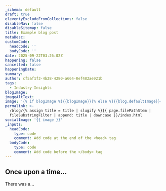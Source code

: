 ```yaml
---
_schema: default
draft: true
eleventyExcludeFromCollections: false
disableNav: false
disableSitemap: false
title: Example blog post
metaDesc:
customCode:
  headCode: ''
  bodyCode: ''
date: 2025-09-22T03:26:02Z
happening: false
cancelled: false
happeningDate:
summary:
author: cf5af1f3-4b28-4280-a664-0ef482ae921b
tags:
  - Industry Insights
blogImage:
imageAltText:
image: '{% if blogImage %}{{blogImage}}{% else %}{{blog.defaultImage}}{% endif %}'
permalink: >-
  /blog/{% assign title = title | slugify %}{{ page.filePathStem |
  fileSubstringFilter | append: title | downcase }}/index.html
socialImage: '{{ image }}'
_inputs:
  headCode:
    type: code
    comment: Add code at the end of the <head> tag
  bodyCode:
    type: code
    comment: Add code before the </body> tag
---
```

## Once upon a time...

There was a...